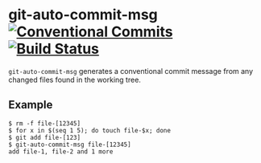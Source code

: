 # git-auto-commit-msg [![Conventional Commits](https://img.shields.io/badge/Conventional%20Commits-1.0.0-yellow.svg)](https://conventionalcommits.org) [![Build Status](https://travis-ci.org/growit-io/git-auto-commit-msg.svg?branch=master)](https://travis-ci.org/growit-io/git-auto-commit-msg)

`git-auto-commit-msg` generates a conventional commit message from any changed files found in the working tree.

## Example
    $ rm -f file-[12345]
    $ for x in $(seq 1 5); do touch file-$x; done
    $ git add file-[123]
    $ git-auto-commit-msg file-[12345]
    add file-1, file-2 and 1 more
